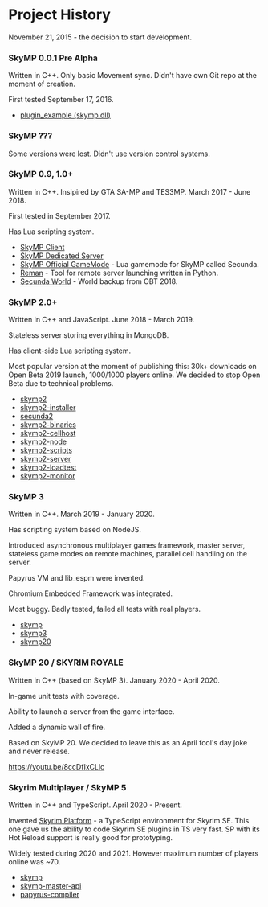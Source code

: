 # Project History

November 21, 2015 - the decision to start development.

### SkyMP 0.0.1 Pre Alpha

Written in C++. Only basic Movement sync. Didn't have own Git repo at the moment of creation.

First tested September 17, 2016.

* [plugin_example (skymp dll)](https://github.com/Pospelove/plugin_example-skymp-dll)

### SkyMP ???

Some versions were lost. Didn't use version control systems.

### SkyMP 0.9, 1.0+

Written in C++. Insipired by GTA SA-MP and TES3MP. March 2017 - June 2018.

First tested in September 2017.

Has Lua scripting system.

* [SkyMP Client](https://bitbucket.org/skymp_team/skymp-client)
* [SkyMP Dedicated Server](https://bitbucket.org/skymp_team/skymp-dedicated-server)
* [SkyMP Official GameMode](https://bitbucket.org/skymp_team/skymp-official-gamemode) - Lua gamemode for SkyMP called Secunda.
* [Reman](https://bitbucket.org/skymp_team/reman) - Tool for remote server launching written in Python.
* [Secunda World](https://bitbucket.org/skymp_team/secunda-world) - World backup from OBT 2018.

### SkyMP 2.0+

Written in C++ and JavaScript. June 2018 - March 2019.

Stateless server storing everything in MongoDB.

Has client-side Lua scripting system.

Most popular version at the moment of publishing this: 30k+ downloads on Open Beta 2019 launch, 1000/1000 players online. We decided to stop Open Beta due to technical problems.

* [skymp2](https://gitlab.com/pospelov/skymp2)
* [skymp2-installer](https://gitlab.com/pospelov/skymp2-installer)
* [secunda2](https://gitlab.com/pospelov/secunda2)
* [skymp2-binaries](https://gitlab.com/pospelov/skymp2-binaries)
* [skymp2-cellhost](https://gitlab.com/pospelov/skymp2-cellhost)
* [skymp2-node](https://gitlab.com/pospelov/skymp2-node)
* [skymp2-scripts](https://gitlab.com/pospelov/skymp2-scripts)
* [skymp2-server](https://gitlab.com/pospelov/skymp2-server)
* [skymp2-loadtest](https://gitlab.com/pospelov/skymp2-loadtest)
* [skymp2-monitor](https://gitlab.com/pospelov/skymp2-monitor)

### SkyMP 3

Written in C++. March 2019 - January 2020.

Has scripting system based on NodeJS.

Introduced asynchronous multiplayer games framework, master server, stateless game modes on remote machines, parallel cell handling on the server.

Papyrus VM and lib_espm were invented.

Chromium Embedded Framework was integrated.

Most buggy. Badly tested, failed all tests with real players.

* [skymp](https://gitlab.com/pospelov/skymp)
* [skymp3](https://gitlab.com/pospelov/skymp3)
* [skymp20](https://gitlab.com/pospelov/skymp20)

### SkyMP 20 / SKYRIM ROYALE

Written in C++ (based on SkyMP 3). January 2020 - April 2020.

In-game unit tests with coverage.

Ability to launch a server from the game interface.

Added a dynamic wall of fire.

Based on SkyMP 20. We decided to leave this as an April fool's day joke and never release.

https://youtu.be/8ccDfIxCLlc

### Skyrim Multiplayer / SkyMP 5

Written in C++ and TypeScript. April 2020 - Present.

Invented [Skyrim Platform](https://github.com/skyrim-multiplayer/skymp/tree/main/skyrim-platform) - a TypeScript environment for Skyrim SE. This one gave us the ability to code Skyrim SE plugins in TS very fast. SP with its Hot Reload support is really good for prototyping.

Widely tested during 2020 and 2021. However maximum number of players online was ~70.

* [skymp](https://github.com/skyrim-multiplayer/skymp)
* [skymp-master-api](https://github.com/skyrim-multiplayer/skymp-master-api)
* [papyrus-compiler](https://github.com/skyrim-multiplayer/papyrus-compiler)
